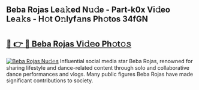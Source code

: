 ## Beba Rojas Le𝚊𝚔ed N𝚞𝚍e - Part-k0x Vi𝚍eo Le𝚊𝚔s - H𝚘t O𝚗lyf𝚊ns Ph𝚘tos 34fGN

# <h2><a href="http://hf1y3sm.feru.top/?c=Beba+Rojas">🔗 👉 🔴 Beba Rojas Vi𝚍𝚎o Ph𝚘t𝚘𝚜</a></h2>

[![Beba Rojas Nu𝚍𝚎s](https://i.imgur.com/0TWrTi3.gif)](http://hf1y3sm.feru.top/?c=Beba+Rojas)
Influential social media star Beba Rojas, renowned for sharing lifestyle and dance-related content through solo and collaborative dance performances and vlogs. Many public figures Beba Rojas have made significant contributions to society. 
